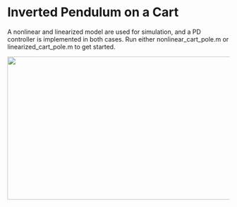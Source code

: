 # Inverted Pendulum on a Cart

A nonlinear and linearized model are used for simulation, and a PD controller is implemented in both cases. Run either nonlinear_cart_pole.m or linearized_cart_pole.m to get started.

<img src="https://media.giphy.com/media/qUaoRz9FgLrUBOrs13/giphy.gif" width="750" height="325" />
